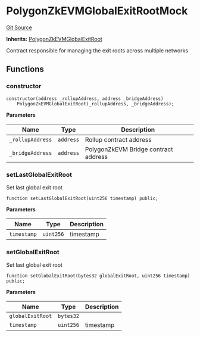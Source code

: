 # PolygonZkEVMGlobalExitRootMock
[Git Source](https://github.com/agglayer/agglayer-contracts/blob/112a010b7c8b14335e5fe1a9bffc11bd2459df05/contracts/mocks/PolygonZkEVMGlobalExitRootMock.sol)

**Inherits:**
[PolygonZkEVMGlobalExitRoot](/contracts/PolygonZkEVMGlobalExitRoot.sol/contract.PolygonZkEVMGlobalExitRoot.md)

Contract responsible for managing the exit roots across multiple networks


## Functions
### constructor


```solidity
constructor(address _rollupAddress, address _bridgeAddress)
    PolygonZkEVMGlobalExitRoot(_rollupAddress, _bridgeAddress);
```
**Parameters**

|Name|Type|Description|
|----|----|-----------|
|`_rollupAddress`|`address`|Rollup contract address|
|`_bridgeAddress`|`address`|PolygonZkEVM Bridge contract address|


### setLastGlobalExitRoot

Set last global exit root


```solidity
function setLastGlobalExitRoot(uint256 timestamp) public;
```
**Parameters**

|Name|Type|Description|
|----|----|-----------|
|`timestamp`|`uint256`|timestamp|


### setGlobalExitRoot

Set last global exit root


```solidity
function setGlobalExitRoot(bytes32 globalExitRoot, uint256 timestamp) public;
```
**Parameters**

|Name|Type|Description|
|----|----|-----------|
|`globalExitRoot`|`bytes32`||
|`timestamp`|`uint256`|timestamp|


